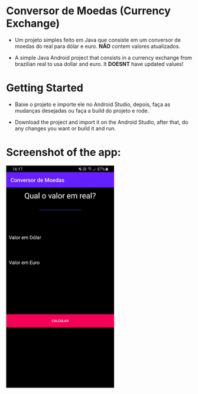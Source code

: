 # Conversor de Moedas (Currency Exchange)

- Um projeto simples feito em Java que consiste em um conversor de moedas do real para dólar e euro. **__NÃO__** contem valores atualizados.

- A simple Java Android project that consists in a currency exchange from brazilian real to usa dollar and euro. It **__DOESNT__** have updated values!

# Getting Started

- Baixe o projeto e importe ele no Android Studio, depois, faça as mudanças desejadas ou faça a build do projeto e rode.

- Download the project and import it on the Android Studio, after that, do any changes you want or build it and run.

# Screenshot of the app:

<img src="https://github.com/juaumzineo/ConversorDeMoedas/blob/master/screenshot.jpg" height="600">
